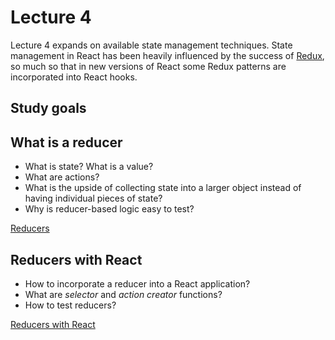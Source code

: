 # Lecture 4

Lecture 4 expands on available state management techniques.
State management in React has been heavily influenced by the success of
[Redux](https://github.com/reactjs/redux), so much so that in new versions of
React some Redux patterns are incorporated into React hooks.

## Study goals

## What is a reducer

- What is state? What is a value?
- What are actions?
- What is the upside of collecting state into a larger object instead of having individual pieces of state?
- Why is reducer-based logic easy to test?

[Reducers](./src/reducers/README.md)

## Reducers with React

* How to incorporate a reducer into a React application?
* What are _selector_ and _action creator_ functions?
* How to test reducers?

[Reducers with React](./src/reducers_with_react/README.md)
